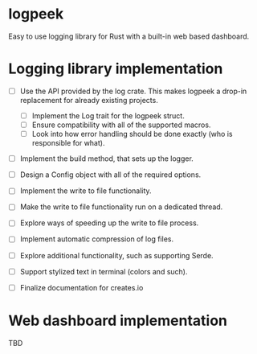 logpeek
===

Easy to use logging library for Rust with a built-in web based dashboard.

# Logging library implementation

- [ ] Use the API provided by the log crate. This makes logpeek a drop-in replacement for already existing projects.
  - [ ] Implement the Log trait for the logpeek struct.
  - [ ] Ensure compatibility with all of the supported macros.
  - [ ] Look into how error handling should be done exactly (who is responsible for what).
- [ ] Implement the build method, that sets up the logger.
- [ ] Design a Config object with all of the required options.
- [ ] Implement the write to file functionality.
- [ ] Make the write to file functionality run on a dedicated thread.
- [ ] Explore ways of speeding up the write to file process.
- [ ] Implement automatic compression of log files.
- [ ] Explore additional functionality, such as supporting Serde.
- [ ] Support stylized text in terminal (colors and such).
- [ ] Finalize documentation for creates.io


# Web dashboard implementation
TBD